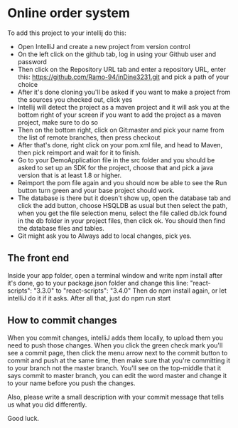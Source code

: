 # Online order system

To add this project to your intellij do this:
* Open IntelliJ and create a new project from version control
* On the left click on the github tab, log in using your Github user and password
* Then click on the Repository URL tab and enter a repository URL, enter this: https://github.com/Ramo-94/inDine3231.git and pick a path of your choice
* After it's done cloning you'll be asked if you want to make a project from the sources you checked out, click yes
* Intellij will detect the project as a maven project and it will ask you at the bottom right of your screen if you want to add the project as a maven project, make sure to do so
* Then on the bottom right, click on Git:master and pick your name from the list of remote branches, then press checkout
* After that's done, right click on your pom.xml file, and head to Maven, then pick reimport and wait for it to finish.
* Go to your DemoApplication file in the src folder and you should be asked to set up an SDK for the project, choose that and pick a java version that is at least 1.8 or higher.
* Reimport the pom file again and you should now be able to see the Run button turn green and your base project should work.
* The database is there but it doesn't show up, open the database tab and click the add button, choose HSQLDB as usual but then select the path, when you get the file selection menu, select the file called db.lck found in the db folder in your project files, then click ok. You should then find the database files and tables.
* Git might ask you to Always add to local changes, pick yes.

## The front end

Inside your app folder, open a terminal window and write npm install
after it's done, go to your package.json folder and change this line:
    "react-scripts": "3.3.0"
    to
    "react-scripts": "3.4.0"
Then do npm install again, or let intelliJ do it if it asks.
After all that, just do npm run start

## How to commit changes

When you commit changes, intelliJ adds them locally, to upload them you need to push those changes.
When you click the green check mark you'll see a commit page, then click the menu arrow next to the commit button to commit and push at the same time, then make sure that you're committing it to your branch not the master branch. You'll see on the top-middle that it says commit to master branch, you can edit the word master and change it to your name before you push the changes.

Also, please write a small description with your commit message that tells us what you did differently.

Good luck.
